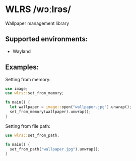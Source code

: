 # WLRS /wɔːlrəs/ 

Wallpaper management library

## Supported environments:

- Wayland

## Examples:

Setting from memory:
```rust
use image;
use wlrs::set_from_memory;

fn main() {
  let wallpaper = image::open("wallpaper.jpg").unwrap();
  set_from_memory(wallpaper).unwrap();
}
```

Setting from file path:

```rust
use wlrs::set_from_path;

fn main() {
  set_from_path("wallpaper.jpg").unwrap();
}
```
